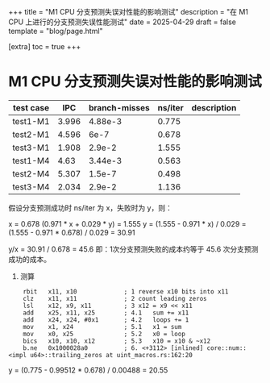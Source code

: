 +++
title = "M1 CPU 分支预测失误对性能的影响测试"
description = "在 M1 CPU 上进行的分支预测失误性能测试"
date = 2025-04-29
draft = false
template = "blog/page.html"

[extra]
toc = true
+++

# M1 CPU 分支预测失误对性能的影响测试


| test case | IPC   | branch-misses | ns/iter | description |
|-----------|-------|---------------|---------|-------------|
| test1-M1  | 3.996 | 4.88e-3       | 0.775   |             |
| test2-M1  | 4.596 | 6e-7          | 0.678   |             |
| test3-M1  | 1.908 | 2.9e-2        | 1.555   |             |
| test1-M4  | 4.63  | 3.44e-3       | 0.563   |             |
| test2-M4  | 5.307 | 1.5e-7        | 0.498   |             |
| test3-M4  | 2.034 | 2.9e-2        | 1.136   |             |

假设分支预测成功时 ns/iter 为 x，失败时为 y，则：

x = 0.678
(0.971 * x + 0.029 * y) = 1.555
y = (1.555 - 0.971 * x) / 0.029 = (1.555 - 0.971 * 0.678) / 0.029 = 30.91

y/x = 30.91 / 0.678 = 45.6
即：1次分支预测失败的成本约等于 45.6 次分支预测成功的成本。

1. 测算

```
	rbit   x11, x10             ; 1 reverse x10 bits into x11            
	clz    x11, x11             ; 2 count leading zeros    
	lsl    x12, x9, x11         ; 3 x12 = x9 << x11    
	add    x25, x11, x25        ; 4.1   sum += x11    
	add    x24, x24, #0x1       ; 4.2   loops += 1    
	mov    x1, x24              ; 5.1   x1 = sum    
	mov    x0, x25              ; 5.2   x0 = loop    
	bics   x10, x10, x12        ; 5.3   x10 = x10 & ~x12    
	b.ne   0x1000028a0          ; 6. <+3112> [inlined] core::num::<impl u64>::trailing_zeros at uint_macros.rs:162:20
```

y = (0.775 - 0.99512 * 0.678) / 0.00488 = 20.55


